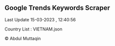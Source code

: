 

## Google Trends Keywords Scraper 
 
Last Update 15-03-2023 , 12:40:56

Country List :
VIETNAM.json



© Abdul Muttaqin 
